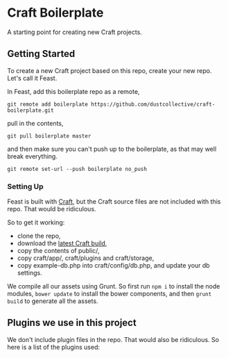 # Craft Boilerplate
A starting point for creating new Craft projects.

## Getting Started
To create a new Craft project based on this repo, create your new repo. Let's call it Feast.

In Feast, add this boilerplate repo as a remote,
```
git remote add boilerplate https://github.com/dustcollective/craft-boilerplate.git
```
pull in the contents,
```
git pull boilerplate master
```
and then make sure you can't push up to the boilerplate, as that may well break everything.
```
git remote set-url --push boilerplate no_push
```

### Setting Up
Feast is built with [Craft](http://craftcms.com), but the Craft source files are not included with this repo. That would be ridiculous.

So to get it working:
* clone the repo,
* download the [latest Craft build](http://craftcms.com/latest.zip?accept_license=yes),
* copy the contents of public/,
* copy craft/app/, craft/plugins and craft/storage,
* copy example-db.php into craft/config/db.php, and update your db settings.

We compile all our assets using Grunt. So first run ```npm i``` to install the node modules, ```bower update``` to install the bower components, and then ```grunt build``` to generate all the assets.

## Plugins we use in this project
We don't include plugin files in the repo. That would also be ridiculous. So here is a list of the plugins used:

